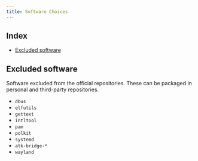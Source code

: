 ```yaml
---
title: Software Choices
---
```


## Index

<!-- vim-markdown-toc GFM -->

* [Excluded software](#excluded-software)

<!-- vim-markdown-toc -->

## Excluded software

Software excluded from the official repositories. These can be packaged in personal and third-party repositories.

- `dbus`
- `elfutils`
- `gettext`
- `intltool`
- `pam`
- `polkit`
- `systemd`
- `atk-bridge-*`
- `wayland`

